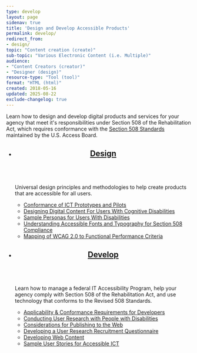 ```yaml
---
type: develop
layout: page
sidenav: true
title: 'Design and Develop Accessible Products'
permalink: develop/
redirect_from:
- design/
topic: "Content creation (create)"
sub-topic: "Various Electronic Content (i.e. Multiple)"
audience:
- "Content Creators (creator)"
- "Designer (design)"
resource-type: "Tool (tool)"
format: "HTML (html)"
created: 2018-05-16
updated: 2025-08-22
exclude-changelog: true
---
```

Learn how to design and develop digital products and services for your agency that meet it's responsibilities under Section 508 of the Rehabilitation Act, which requires conformance with the <a href="https://www.access-board.gov/ict/" target="_blank" class="usa-link--external">Section 508 Standards</a> maintained by the U.S. Access Board.

<section class="usa-section">
<ul class="usa-card-group">
  <li class="usa-card mobile:grid-col-12 tablet:grid-col-6 desktop:grid-col-6">
    <div class="usa-card__container">
      <header class="usa-card__header">
        <h2 class="usa-card__heading font-family-sans"><a href="{{site.baseurl}}/develop/universal-design/">Design</a></h2>
      </header>
      <div class="usa-card__media">
        <div class="usa-card__img">
          <img src="{{site.baseurl}}/assets/images/thumbnails/thumb-develop-design-col2.png" alt="" aria-hidden="true"/>
        </div>
      </div>
      <div class="usa-card__body">
        <p>Universal design principles and methodologies to help create products that are accessible for all users.</p>
        <ul class="add-list-reset">
          <li><a href="{{site.baseurl}}/test/conformance-of-prototypes-and-pilots/">Conformance of ICT Prototypes and Pilots</a></li>
          <li><a href="{{site.baseurl}}/design/digital-content-users-with-cognitive-disabilities">Designing Digital Content For Users With Cognitive Disabilities</a></li>
          <li><a href="{{site.baseurl}}/develop/sample-personas/">Sample Personas for Users With Disabilities</a></li>
          <li><a href="{{site.baseurl}}/develop/fonts-typography/">Understanding Accessible Fonts and Typography for Section 508 Compliance</a></li>
          <li><a href="{{site.baseurl}}/develop/mapping-wcag-to-fpc/">Mapping of WCAG 2.0 to Functional Performance Criteria</a></li>
        </ul>
      </div>  
    </div>
  </li>
  <li class="usa-card mobile:grid-col-12 tablet:grid-col-6 desktop:grid-col-6">
    <div class="usa-card__container">
      <header class="usa-card__header">
        <h2 class="usa-card__heading font-family-sans"><a href="{{site.baseurl}}/develop/software-websites/">Develop</a></h2>
      </header>
      <div class="usa-card__media">
        <div class="usa-card__img">
          <img src="{{site.baseurl}}/assets/images/thumbnails/thumb-develop-develop-col2.png" alt="" aria-hidden="true"/>
        </div>
      </div>
      <div class="usa-card__body">
        <p>Learn how to manage a federal IT Accessibility Program, help your agency comply with Section 508 of the Rehabilitation Act, and use technology that conforms to the Revised 508 Standards.</p>
        <ul class="add-list-reset">
          <li><a href="{{site.baseurl}}/develop/applicability-conformance/">Applicability & Conformance Requirements for Developers</a></li>
          <li><a href="{{site.baseurl}}/develop/usability-testing-with-people-with-disabilities/"> Conducting User Research with People with Disabilities</a></li>
          <li><a href="{{site.baseurl}}/develop/publish-to-web/">Considerations for Publishing to the Web</a></li>
          <li><a href="{{site.baseurl}}/develop/recruitment-questionnaire-process/">Developing a User Research Recruitment Questionnaire</a></li>
          <li><a href="{{site.baseurl}}/develop/web-content/">Developing Web Content</a></li>
          <li><a href="{{site.baseurl}}/develop/user-stories/">Sample User Stories for Accessible ICT</a></li>
        </ul>
      </div>
    </div>
  </li>
</ul>
</section>